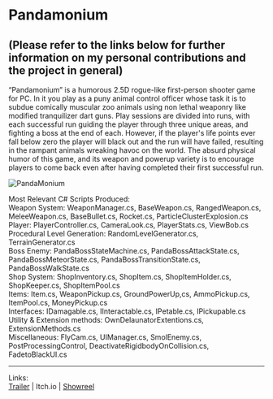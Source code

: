 # Pandamonium  
(Please refer to the links below for further information on my personal contributions and the project in general)
----------
“Pandamonium” is a humorous 2.5D rogue-like first-person shooter game for PC. In it you play as a puny animal control officer whose task it is to subdue comically muscular zoo animals using non lethal weaponry like modified tranquilizer dart guns. Play sessions are divided into runs, with each successful run guiding the player through three unique areas, and fighting a boss at the end of each. However, if the player's life points ever fall below zero the player will black out and the run will have failed, resulting in the rampant animals wreaking havoc on the world. The absurd physical humor of this game, and its weapon and powerup variety is to encourage players to come back even after having completed their first successful run.

![PandaMonium](https://user-images.githubusercontent.com/59093470/180043078-99188f71-97e5-4fd7-80a5-b22a9184bb83.png)

Most Relevant C# Scripts Produced:  
Weapon System: WeaponManager.cs, BaseWeapon.cs, RangedWeapon.cs, MeleeWeapon.cs, BaseBullet.cs, Rocket.cs, ParticleClusterExplosion.cs  
Player: PlayerController.cs, CameraLook.cs, PlayerStats.cs, ViewBob.cs  
Procedural Level Generation: RandomLevelGenerator.cs, TerrainGenerator.cs  
Boss Enemy: PandaBossStateMachine.cs, PandaBossAttackState.cs, PandaBossMeteorState.cs, PandaBossTransitionState.cs, PandaBossWalkState.cs  
Shop System: ShopInventory.cs, ShopItem.cs, ShopItemHolder.cs, ShopKeeper.cs, ShopItemPool.cs  
Items: Item.cs, WeaponPickup.cs, GroundPowerUp,cs, AmmoPickup.cs, ItemPool.cs, MoneyPickup.cs  
Interfaces: IDamagable.cs, IInteractable.cs, IPetable.cs, IPickupable.cs  
Utility & Extension methods: OwnDelaunatorExtentions.cs, ExtensionMethods.cs  
Miscellaneous: FlyCam.cs, UIManager.cs, SmolEnemy.cs, PostProcessingControl, DeactivateRigidbodyOnCollision.cs, FadetoBlackUI.cs  

---------
Links:  
<a href="https://www.youtube.com/watch?v=8UDz6PhGyvI">Trailer</a> | Itch.io | <a href="https://www.youtube.com/watch?v=i9RFHk3O4r4">Showreel</a>  
